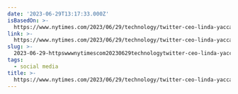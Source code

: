 ```yaml
---
date: '2023-06-29T13:17:33.000Z'
isBasedOn: >-
  https://www.nytimes.com/2023/06/29/technology/twitter-ceo-linda-yaccarino.html?smid=nytcore-ios-share&referringSource=articleShare
link: >-
  https://www.nytimes.com/2023/06/29/technology/twitter-ceo-linda-yaccarino.html?smid=nytcore-ios-share&referringSource=articleShare
slug: >-
  2023-06-29-httpswwwnytimescom20230629technologytwitter-ceo-linda-yaccarinohtmlsmidnytcore-ios-shareandreferringsourcearticleshare
tags:
  - social media
title: >-
  https://www.nytimes.com/2023/06/29/technology/twitter-ceo-linda-yaccarino.html?smid=nytcore-ios-share&referringSource=articleShare
---
```


